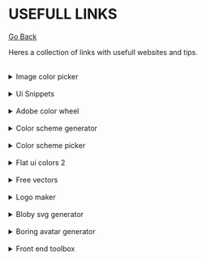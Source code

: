 # USEFULL LINKS

[Go Back](README.md)

Heres a collection of links with usefull websites and tips.

<br>
<details>
    <summary>Image color picker</summary>
    <br>
        <a href="https://imagecolorpicker.com/pt-pt" target="_blank">Access</a>
    <br><br>
    <pre>
        <img src="images/image-color-picker.png" style="max-width:100%;" />
    </pre>
</details>

<br>
<details>
    <summary>Ui Snippets</summary>
    <br>
        <a href="https://ui-snippets.dev/" target="_blank">Access</a>
    <br><br>
    <pre>
        <img src="images/ui-snippets.png" />
    </pre>
</details>

<br>
<details>
    <summary>Adobe color wheel</summary>
    <br>
        <a href="https://color.adobe.com/pt/create/color-wheel" target="_blank">Access</a>
    <br><br>
    <pre>
        <img src="images/adobe-color-picker.png" />
    </pre>
</details>

<br>
<details>
    <summary>Color scheme generator</summary>
    <br>
        <a href="https://coolors.co/" target="_blank">Access</a>
    <br><br>
    <pre>
        <img src="images/scheme-generator.png" />
    </pre>
</details>

<br>
<details>
    <summary>Color scheme picker</summary>
    <br>
        <a href="https://www.schemecolor.com/" target="_blank">Access</a>
    <br><br>
    <pre>
        <img src="images/color-scheme-picker.png" />
    </pre>
</details>

<br>
<details>
    <summary>Flat ui colors 2</summary>
    <br>
        <a href="https://flatuicolors.com/" target="_blank">Access</a>
    <br><br>
    <pre>
        <img src="images/flatuicolors.png" />
    </pre>
</details>

<br>
<details>
    <summary>Free vectors</summary>
    <br>
        <a href="https://www.flaticon.com/" target="_blank">Access</a>
    <br><br>
    <pre>
        <img src="images/flaticon.png" />
    </pre>
</details>

<br>
<details>
    <summary>Logo maker</summary>
    <br>
        <a href="https://logomakr.com/" target="_blank">Access</a>
    <br><br>
    <pre>
        <img src="images/logomakr.png" />
    </pre>
</details>

<br>
<details>
    <summary>Bloby svg generator</summary>
    <br>
        <a href="https://bloby.co/" target="_blank">Access</a>
    <br><br>
    <pre>
        <img src="images/blobysvg.png" />
    </pre>
</details>

<br>
<details>
    <summary>Boring avatar generator</summary>
    <br>
        <a href="https://boringavatars.com/" target="_blank">Access</a>
    <br><br>
    <pre>
        <img src="images/boringavatars.png" />
    </pre>
</details>

<br>
<details>
    <summary>Front end toolbox</summary>
    <br>
        <a href="https://www.akshay.rocks/resources" target="_blank">Access</a>
    <br><br>
    <pre>
        <img src="images/skshay.png" />
    </pre>
</details>